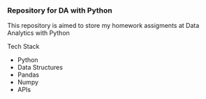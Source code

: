 ### Repository for DA with Python
This repository is aimed to store my homework assigments at Data Analytics with Python

Tech Stack
 * Python
 * Data Structures
 * Pandas
 * Numpy
 * APIs
